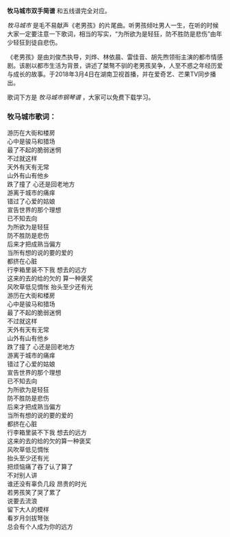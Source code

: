 

**牧马城市双手简谱** 和五线谱完全对应。

_牧马城市_
是毛不易献声《老男孩》的片尾曲。听男孩倾吐男人一生，在听的时候大家一定要注意一下歌词，相当的写实，“为所欲为是轻狂，防不胜防是悲伤”由年少轻狂到徒自悲伤。

《老男孩》是由刘俊杰执导，刘烨、林依晨、雷佳音、胡先煦领衔主演的都市情感剧。该剧以都市生活为背景，讲述了桀骜不驯的老男孩吴争，人至不惑之年经历爱与成长的故事。于2018年3月4日在湖南卫视首播，并在爱奇艺、芒果TV同步播出。

歌词下方是 _牧马城市钢琴谱_ ，大家可以免费下载学习。

### 牧马城市歌词：

游历在大街和楼房  
心中是骏马和猎场  
最了不起的脆弱迷惘  
不过就这样  
天外有天有无常  
山外有山有他乡  
跌了撞了 心还是回老地方  
游离于城市的痛痒  
错过了心爱的姑娘  
宣告世界的那个理想  
已不知去向  
为所欲为是轻狂  
防不胜防是悲伤  
后来才把成熟当偏方  
当所有想的说的要的爱的  
都挤在心脏  
行李箱里装不下我 想去的远方  
这来的去的给的欠的 算一种褒奖  
风吹草低见惆怅 抬头至少还有光  
游历在大街和楼房  
心中是骏马和猎场  
最了不起的脆弱迷惘  
不过就这样  
天外有天有无常  
山外有山有他乡  
跌了撞了 心还是回老地方  
游离于城市的痛痒  
错过了心爱的姑娘  
宣告世界的那个理想  
已不知去向  
为所欲为是轻狂  
防不胜防是悲伤  
后来才把成熟当偏方  
当所有想的说的要的爱的  
都挤在心脏  
行李箱里装不下我 想去的远方  
这来的去的给的欠的算一种褒奖  
风吹草低见惆怅  
抬头至少还有光  
把烦恼痛了吞了认了算了  
不对别人讲  
谁还没有辜负几段 昂贵的时光  
若男孩笑了哭了累了  
说要去流浪  
留下大人的模样  
看岁月剑拔弩张  
总会有个人成为你的远方

